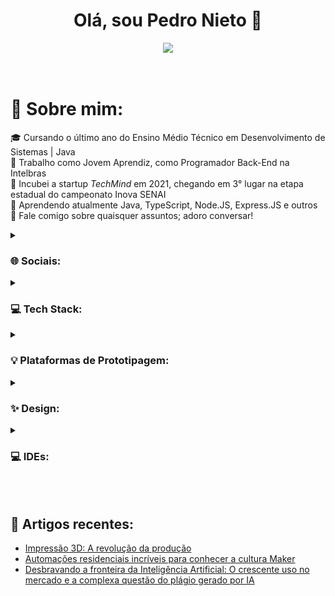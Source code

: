 <div align="center">
  <h1>Olá, sou Pedro Nieto 👋</h1>
  <img src="https://readme-typing-svg.demolab.com/?lines=Back-End Dev;Front-End Dev;Mobile Dev | Java;Técnico em DS;Entusiasta por estudos e tecnologia&font=Noto%20Sans&center=true&width=600&height=45&color=FFFFFF&vCenter=true&pause=1000&size=28" /></a>
</div>
<br>
<br>

# 🌌 Sobre mim:
🎓 Cursando o último ano do Ensino Médio Técnico em Desenvolvimento de Sistemas | Java<br>
💼 Trabalho como Jovem Aprendiz, como Programador Back-End na Intelbras<br>
🥉 Incubei a startup _TechMind_ em 2021, chegando em 3° lugar na etapa estadual do campeonato Inova SENAI<br>
🧠 Aprendendo atualmente Java, TypeScript, Node.JS, Express.JS e outros<br>
💬 Fale comigo sobre quaisquer assuntos; adoro conversar!<br>

<details>
  <summary><h3>🌐 Sociais:</h3></summary>
  
  [![LinkedIn](https://img.shields.io/badge/LinkedIn-0D1117?style=for-the-badge&logo=linkedin&logoColor=0077B5)](https://www.linkedin.com/in/pedroo-nietoo/)
  [![Instagram](https://img.shields.io/badge/Instagram-0D1117?style=for-the-badge&logo=instagram&logoColor=E4405F)](https://www.instagram.com/pedroo_nietoo/)
  [![Gmail](https://img.shields.io/badge/Gmail-0D1117?style=for-the-badge&logo=gmail&logoColor=D14836)](mailto:pedronieto.2005@gmail.com)
  [![YouTube](https://img.shields.io/badge/YouTube-0D1117?style=for-the-badge&logo=youtube&logoColor=FF0000)](https://www.youtube.com/@Pedroo-Nietoo)
</details>

<details>
  <summary><h3>💻 Tech Stack:</h3></summary>
  
  ![Java](https://img.shields.io/badge/Java-0D1117?style=for-the-badge&logo=openjdk&logoColor=ED8B00)
  ![Android](https://img.shields.io/badge/android-0D1117.svg?style=for-the-badge&logo=android&logoColor=3DDC84)
  ![HTML5](https://img.shields.io/badge/html5-0D1117.svg?style=for-the-badge&logo=html5&logoColor=E34F26)
  ![CSS3](https://img.shields.io/badge/css3-0D1117.svg?style=for-the-badge&logo=css3&logoColor=1572B6)
  ![SASS/SCSS](https://img.shields.io/badge/SCSS-0D1117.svg?style=for-the-badge&logo=SASS&logoColor=hotpink)

  ![JavaScript](https://img.shields.io/badge/javascript-0D1117.svg?style=for-the-badge&logo=javascript&logoColor=%23F7DF1E)
  ![TypeScript](https://img.shields.io/badge/typescript-0D1117.svg?style=for-the-badge&logo=typescript&logoColor=2D79C7)
  ![Git](https://img.shields.io/badge/GIT-0D1117?style=for-the-badge&logo=git&logoColor=E44C30)
  ![Bash](https://img.shields.io/badge/Bash-0D1117?style=for-the-badge&logo=GNU%20Bash&logoColor=white)
  ![Markdown](https://img.shields.io/badge/markdown-0D1117.svg?style=for-the-badge&logo=markdown&logoColor=white)
  ![PostgreSQL](https://img.shields.io/badge/PostgreSQL-0D1117?style=for-the-badge&logo=postgresql&logoColor=316192)
</details>

<details>
  <summary><h3>💡 Plataformas de Prototipagem:</h3></summary>
  
  ![Arduino](https://img.shields.io/badge/-Arduino-0D1117?style=for-the-badge&logo=Arduino&logoColor=00979D)
  ![Raspberry Pi](https://img.shields.io/badge/-Raspberry%20Pi-0D1117?style=for-the-badge&logo=Raspberry-Pi&logoColor=C51A4A)
  ![MicroBit](https://img.shields.io/badge/micro:bit-0D1117?style=for-the-badge&logo=micro:bit&logoColor=07DA63)
</details>

<details>
  <summary><h3>✨ Design:</h3></summary>
  
  ![Canva](https://img.shields.io/badge/Canva-0D1117.svg?style=for-the-badge&logo=Canva&logoColor=%2300C4CC)
  ![Figma](https://img.shields.io/badge/figma-0D1117.svg?style=for-the-badge&logo=figma&logoColor=%23F24E1E)
  ![Blender](https://img.shields.io/badge/blender-0D1117.svg?style=for-the-badge&logo=blender&logoColor=%23F5792A)
</details>

<details>
  <summary><h3>💻 IDEs:</h3></summary>
  
  ![Android Studio](https://img.shields.io/badge/Android_Studio-0D1117?style=for-the-badge&logo=android-studio&logoColor=3DDC84)
  ![Arduino IDE](https://img.shields.io/badge/Arduino_IDE-0D1117?style=for-the-badge&logo=arduino&logoColor=00979D)
  ![VSCode](https://img.shields.io/badge/VSCode-0D1117?style=for-the-badge&logo=visual%20studio%20code&logoColor=0078D4)
  ![Google Colab](https://img.shields.io/badge/Colab-0D1117?style=for-the-badge&logo=googlecolab&logoColor=F9AB00)
</details>
<br>
<br>

## 📰 Artigos recentes:
- [Impressão 3D: A revolução da produção](https://www.linkedin.com/pulse/impress%C3%A3o-3d-revolu%C3%A7%C3%A3o-da-produ%C3%A7%C3%A3o-pedro-henrique-nieto-da-silva/)
- [Automações residenciais incríveis para conhecer a cultura Maker](https://www.linkedin.com/pulse/automa%25C3%25A7%25C3%25B5es-residenciais-incr%25C3%25ADveis-para-conhecer-maker-pedro/?trackingId=BY5wCl%2FMQaeSuQrTzpJffw%3D%3D)
- [Desbravando a fronteira da Inteligência Artificial: O crescente uso no mercado e a complexa questão do plágio gerado por IA](https://www.linkedin.com/pulse/desbravando-fronteira-da-intelig%25C3%25AAncia-artificial-o-e-pedro/?trackingId=58x1wbTbQ1WA5mDSvy4vXA%3D%3D)
